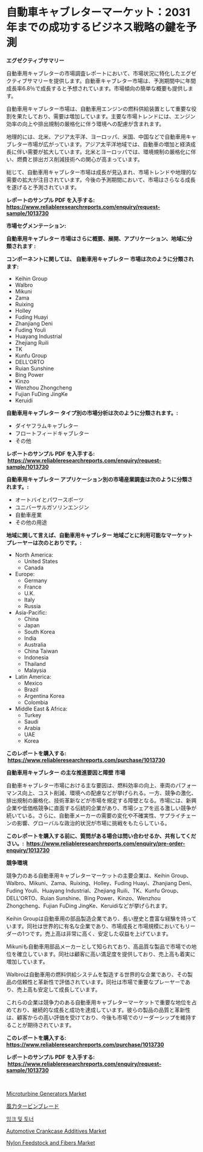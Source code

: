 <p><h1>自動車キャブレターマーケット：2031年までの成功するビジネス戦略の鍵を予測</h1></p><p><strong>エグゼクティブサマリー</strong></p>
<p><p>自動車用キャブレターの市場調査レポートにおいて、市場状況に特化したエグゼクティブサマリーを提供します。自動車キャブレター市場は、予測期間中に年間成長率6.8％で成長すると予想されています。市場傾向の簡単な概要も提供します。</p><p>自動車用キャブレター市場は、自動車用エンジンの燃料供給装置として重要な役割を果たしており、需要は増加しています。主要な市場トレンドには、エンジン効率の向上や排出規制の厳格化に伴う環境への配慮が含まれます。</p><p>地理的には、北米、アジア太平洋、ヨーロッパ、米国、中国などで自動車用キャブレター市場が広がっています。アジア太平洋地域では、自動車の増加と経済成長に伴い需要が拡大しています。北米とヨーロッパでは、環境規制の厳格化に伴い、燃費と排出ガス削減技術への関心が高まっています。</p><p>総じて、自動車用キャブレター市場は成長が見込まれ、市場トレンドや地理的な需要の拡大が注目されています。今後の予測期間において、市場はさらなる成長を遂げると予測されています。</p></p>
<p><strong>レポートのサンプル PDF を入手する: <a href="https://www.reliableresearchreports.com/enquiry/request-sample/1013730">https://www.reliableresearchreports.com/enquiry/request-sample/1013730</a></strong></p>
<p><strong>市場セグメンテーション:</strong></p>
<p><strong> 自動車用キャブレター 市場はさらに概要、展開、アプリケーション、地域に分類されます :</strong></p>
<p><strong>コンポーネントに関しては、 自動車用キャブレター 市場は次のように分類されます: &nbsp;</strong></p>
<p><ul><li>Keihin Group</li><li>Walbro</li><li>Mikuni</li><li>Zama</li><li>Ruixing</li><li>Holley</li><li>Fuding Huayi</li><li>Zhanjiang Deni</li><li>Fuding Youli</li><li>Huayang Industrial</li><li>Zhejiang Ruili</li><li>TK</li><li>Kunfu Group</li><li>DELL'ORTO</li><li>Ruian Sunshine</li><li>Bing Power</li><li>Kinzo</li><li>Wenzhou Zhongcheng</li><li>Fujian FuDing JingKe</li><li>Keruidi</li></ul></p>
<p><strong> 自動車用キャブレター タイプ別の市場分析は次のように分類されます。:</strong></p>
<p><ul><li>ダイヤフラムキャブレター</li><li>フロートフィードキャブレター</li><li>その他</li></ul></p>
<p><strong>レポートのサンプル PDF を入手する: &nbsp;<a href="https://www.reliableresearchreports.com/enquiry/request-sample/1013730">https://www.reliableresearchreports.com/enquiry/request-sample/1013730</a></strong></p>
<p><strong> 自動車用キャブレター アプリケーション別の市場産業調査は次のように分類されます。:</strong></p>
<p><ul><li>オートバイとパワースポーツ</li><li>ユニバーサルガソリンエンジン</li><li>自動車産業</li><li>その他の用途</li></ul></p>
<p><strong>地域に関して言えば、自動車用キャブレター 地域ごとに利用可能なマーケットプレーヤーは次のとおりです。:</strong></p>
<p><ul>
    <li>
        North America:
        <ul>
            <li>United States</li>
            <li>Canada</li>
        </ul>
    </li>
    <li>
        Europe:
        <ul>
            <li>Germany</li>
            <li>France</li>
            <li>U.K.</li>
            <li>Italy</li>
            <li>Russia</li>
        </ul>
    </li>
    <li>
        Asia-Pacific:
        <ul>
            <li>China</li>
            <li>Japan</li>
            <li>South Korea</li>
            <li>India</li>
            <li>Australia</li>
            <li>China Taiwan</li>
            <li>Indonesia</li>
            <li>Thailand</li>
            <li>Malaysia</li>
        </ul>
    </li>
    <li>
        Latin America:
        <ul>
            <li>Mexico</li>
            <li>Brazil</li>
            <li>Argentina Korea</li>
            <li>Colombia</li>
        </ul>
    </li>
    <li>
        Middle East & Africa:
        <ul>
            <li>Turkey</li>
            <li>Saudi</li>
            <li>Arabia</li>
            <li>UAE</li>
            <li>Korea</li>
        </ul>
    </li>
    </ul></p>
<p><strong>このレポートを購入する: &nbsp;<a href="https://www.reliableresearchreports.com/purchase/1013730">https://www.reliableresearchreports.com/purchase/1013730</a></strong></p>
<p><strong>自動車用キャブレター の主な推進要因と障壁 市場</strong></p>
<p><p>自動車キャブレター市場における主な要因は、燃料効率の向上、車両のパフォーマンス向上、コスト削減、環境への配慮などが挙げられる。一方、競争の激化、排出規制の厳格化、技術革新などが市場を規定する障壁となる。市場には、新興企業や低価格競争に直面する伝統的企業があり、市場シェアを巡る激しい競争が続いている。さらに、自動車メーカーの需要の変化や不確実性、サプライチェーンの影響、グローバルな政治的状況が市場に挑戦をもたらしている。</p></p>
<p><strong>このレポートを購入する前に、質問がある場合は問い合わせるか、共有してください。:&nbsp; <a href="https://www.reliableresearchreports.com/enquiry/pre-order-enquiry/1013730">https://www.reliableresearchreports.com/enquiry/pre-order-enquiry/1013730</a></strong></p>
<p><strong>競争環境</strong></p>
<p><p>競争力のある自動車用キャブレターマーケットの主要企業は、Keihin Group、Walbro、Mikuni、Zama、Ruixing、Holley、Fuding Huayi、Zhanjiang Deni、Fuding Youli、Huayang Industrial、Zhejiang Ruili、TK、Kunfu Group、DELL'ORTO、Ruian Sunshine、Bing Power、Kinzo、Wenzhou Zhongcheng、Fujian FuDing JingKe、Keruidiなどが挙げられます。</p><p>Keihin Groupは自動車用の部品製造企業であり、長い歴史と豊富な経験を持っています。同社は世界的に有名な企業であり、市場成長と市場規模においてもリーダーの1つです。売上高は非常に高く、安定した収益を上げています。</p><p>Mikuniも自動車用部品メーカーとして知られており、高品質な製品で市場での地位を確立しています。同社は顧客に高い満足度を提供しており、売上高も着実に増加しています。</p><p>Walbroは自動車用の燃料供給システムを製造する世界的な企業であり、その製品の信頼性と革新性で評価されています。同社は市場で重要なプレーヤーであり、売上高も安定して成長しています。</p><p>これらの企業は競争力のある自動車用キャブレターマーケットで重要な地位を占めており、継続的な成長と成功を達成しています。彼らの製品の品質と革新性は、顧客からの高い評価を受けており、今後も市場でのリーダーシップを維持することが期待されています。</p></p>
<p><strong>このレポートを購入する: &nbsp; <a href="https://www.reliableresearchreports.com/purchase/1013730">https://www.reliableresearchreports.com/purchase/1013730</a></strong></p>
<p><strong>レポートのサンプル PDF を入手する: &nbsp;<a href="https://www.reliableresearchreports.com/enquiry/request-sample/1013730">https://www.reliableresearchreports.com/enquiry/request-sample/1013730</a></strong><strong></strong></p>
<p>&nbsp;</p>
<p><p><a href="https://issuu.com/reportprime-2/docs/microturbine-generators-market-size-2030.pptx">Microturbine Generators Market</a></p><p><a href="https://medium.com/@entelabrahimi1961/%E9%A2%A8%E5%8A%9B%E3%82%BF%E3%83%BC%E3%83%93%E3%83%B3%E3%83%96%E3%83%AC%E3%83%BC%E3%83%89%E5%B8%82%E5%A0%B4-%E5%B8%82%E5%A0%B4%E6%88%90%E9%95%B7%E7%8E%87-%E5%B8%82%E5%A0%B4%E5%8B%95%E5%90%91-%E3%81%8A%E3%82%88%E3%81%B3%E6%88%90%E9%95%B7%E6%88%A6%E7%95%A5%E3%81%AB%E9%96%A2%E3%81%99%E3%82%8B%E6%B4%9E%E5%AF%9F-ff67617c5d93">風力タービンブレード</a></p><p><a href="https://github.com/vs2869dizt0/Market-Research-Report-List-1/blob/main/6516504188455.md">잉크 및 토너</a></p><p><a href="https://github.com/julyju69/Market-Research-Report-List-2/blob/main/automotive-crankcase-additives-market.md">Automotive Crankcase Additives Market</a></p><p><a href="https://issuu.com/reportprime-2/docs/nylon-feedstock-and-fibers-market-size-2030.pptx">Nylon Feedstock and Fibers Market</a></p></p>